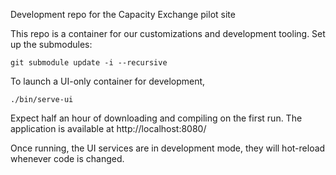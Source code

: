 Development repo for the Capacity Exchange pilot site

This repo is a container for our customizations and development tooling.  Set up the submodules:

    git submodule update -i --recursive

To launch a UI-only container for development,

    ./bin/serve-ui

Expect half an hour of downloading and compiling on the first run.  The application is available at http://localhost:8080/

Once running, the UI services are in development mode, they will hot-reload whenever code is changed.
